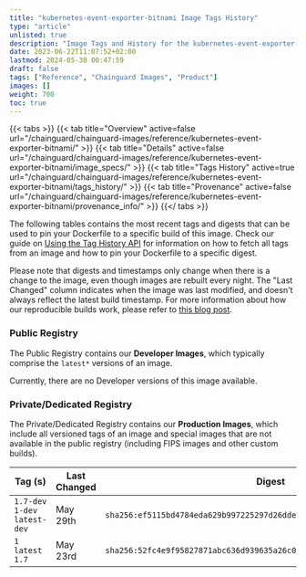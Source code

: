 ```yaml
---
title: "kubernetes-event-exporter-bitnami Image Tags History"
type: "article"
unlisted: true
description: "Image Tags and History for the kubernetes-event-exporter-bitnami Chainguard Image"
date: 2023-06-22T11:07:52+02:00
lastmod: 2024-05-30 00:47:59
draft: false
tags: ["Reference", "Chainguard Images", "Product"]
images: []
weight: 700
toc: true
---
```


{{< tabs >}}
{{< tab title="Overview" active=false url="/chainguard/chainguard-images/reference/kubernetes-event-exporter-bitnami/" >}}
{{< tab title="Details" active=false url="/chainguard/chainguard-images/reference/kubernetes-event-exporter-bitnami/image_specs/" >}}
{{< tab title="Tags History" active=true url="/chainguard/chainguard-images/reference/kubernetes-event-exporter-bitnami/tags_history/" >}}
{{< tab title="Provenance" active=false url="/chainguard/chainguard-images/reference/kubernetes-event-exporter-bitnami/provenance_info/" >}}
{{</ tabs >}}

The following tables contains the most recent tags and digests that can be used to pin your Dockerfile to a specific build of this image. Check our guide on [Using the Tag History API](/chainguard/chainguard-images/using-the-tag-history-api/) for information on how to fetch all tags from an image and how to pin your Dockerfile to a specific digest.

Please note that digests and timestamps only change when there is a change to the image, even though images are rebuilt every night. The "Last Changed" column indicates when the image was last modified, and doesn't always reflect the latest build timestamp. For more information about how our reproducible builds work, please refer to [this blog post](https://www.chainguard.dev/unchained/reproducing-chainguards-reproducible-image-builds).

### Public Registry
The Public Registry contains our **Developer Images**, which typically comprise the `latest*` versions of an image.

Currently, there are no Developer versions of this image available.

### Private/Dedicated Registry
The Private/Dedicated Registry contains our **Production Images**, which include all versioned tags of an image and special images that are not available in the public registry (including FIPS images and other custom builds).

| Tag (s)                         | Last Changed | Digest                                                                    |
|---------------------------------|--------------|---------------------------------------------------------------------------|
|  `1.7-dev` `1-dev` `latest-dev` | May 29th     | `sha256:ef5115bd4784eda629b997225297d26dde572022388eee985684af59ef6858fc` |
|  `1` `latest` `1.7`             | May 23rd     | `sha256:52fc4e9f95827871abc636d939635a26c036ae29828d4e4422fffb3a57ab10b6` |

